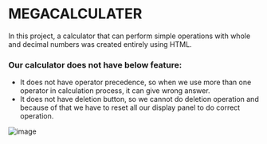 # MEGACALCULATER

In this project, a calculator that can perform simple operations with whole and decimal numbers was created entirely using HTML.

### Our calculator does not have below feature:
- It does not have operator precedence, so when we use more than one operator in calculation process, it can give wrong answer.
- It does not have deletion button, so we cannot do deletion operation and because of that we have to reset all our display panel to do correct operation.

![image](https://github.com/OsmanGndz/MEGA_Calculator_with_only_HTML/assets/98581733/00f97cc5-3372-46b5-a12d-25f7ce2eb0f8)
